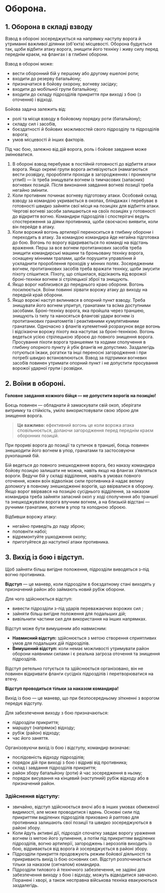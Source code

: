 # Оборона.

## 1. Оборона в складі взводу

Взвод в обороні зосереджується на напрямку наступу ворога й утриманні важливої ділянки (об'єкта) місцевості. Оборона будується так, щоби  відбити атаку ворога, знищити його техніку і живу силу перед переднім краєм, на флангах і в глибині оборони.

Взвод в обороні може:

- вести оборонний бій у першому або другому ешелоні роти;
- входити до резерву батальйону;
- призначатися в бойову охорону, вогневу засідку;
- входити до мобільної групи батальйону;
- входити до складу підрозділів прикриття при виході з бою (з оточення) і відході.

Бойова задача залежить від:
- ролі та місця взводу в бойовому порядку роти (батальйону); 
- складу сил і засобів, 
- боєздатності й бойових можливостей свого підрозділу та підрозділів ворога; 
- умов місцевості й інших факторів.

Під час бою, залежно від дій ворога, роль і бойове завдання може змінюватися.

1. В обороні взвод перебуває в постійній готовності до відбиття атаки ворога.
Якщо окремі групи ворога активізуються (намагаються вести розвідку, проробляти проходи в загородженнях і проникнути углиб) — їх треба знищувати вогнем із тимчасових (запасних) вогневих позицій. Після виконання завдання вогневі позиції треба негайно змінити. 
1. Коли противник починає вогневу підготовку атаки. 
Особовий склад взводу за командою укривається в окопах, бліндажах і перебуває в готовності швидко зайняти свої місця на позиціях для відбиття атаки. Чергові вогневі засоби залишаються на своїх позиціях у готовності до відкриття вогню. Командири підрозділів і спостерігачі ведуть спостереження за діями противника, щоби  своєчасно виявити, коли він перейде в атаку.
1. Коли ворожий вогонь артилерії переноситься в глибину оборони і переходить в атаку.
За командою командира йде негайна підготовка до бою. Вогонь по ворогу відкривається по команді на відстань враження. Перш за все вогнем протитанкових засобів треба знищити командирські машини та  броньовану техніку ворога, оснащену мінними тралами, щоби порушити управління й ускладнити пророблення проходів у мінних полях.
Зосередженим вогнем, протитанкових засобів треба вражати техніку, щоби змусити піхоту спішитися. Піхоту, що спішилася, відсікають від ворожої броні-техніки вогнем зі стрілецької зброї та знищують.
1. Якщо ворог наблизився до переднього краю оборони.
Вогонь посилюється. Воїни повинні зірвати ворожу атаку до виходу на передній край оборони.
1. Якщо ворожі наступ вклинився в опорний пункт взводу.
Треба знищувати його вогнем упритул, гранатами та всіма доступними засобами. Броні-техніку ворога, яка пройшла через траншею, знищують із тилу та наносяться флангові удари вогнем із протитанкових гранатометів і реактивними кумулятивними гранатами. Одночасно з флангів кулеметний розрахунок веде вогонь ї відсікаючи ворожу піхоту яка наступає за броні-технікою. Вогонь ведеться усією стрілецькою зброєю до повного знищення ворога.
Просування піхоти ворога траншеями та ходами сполучення в глибину опорного пункту й убік флангів не допустимо. Заздалегідь готуються їжаки, рогатки та інші переносні загородження і при потребі швидко встановлюються. 
Взвод за підтримки вогневих засобів повинен утримати опорний пункт і не допустити просування ворожої ударної групи і розвідки.

## 2. Воїни в обороні.

**Головне завдання кожного бійця — не допустити ворогів на позицію!** 

Боєць повинен — обладнати й замаскувати свій окоп, зберігати витримку та стійкість, уміло використовувати свою зброю для знищення ворога. 

>**Це важливо:** ефективний вогонь це коли ворожа атака сповільнюється, долаючи загородження перед переднім краєм оборонних позицій.

При прориві ворога до позиції та сутичок в траншеї, боєць повинен знешкодити його вогнем в упор, гранатами та застосовуючи рукопашний бій.

Бій ведеться до повного знешкодження ворога, без наказу командира бойову позицію залишати не можна, навіть якщо на флангах з’являться вороги. Ведучи бій у складі відділення, навіть в умовах повного оточення, кожен воїн відволікає сили противника й надає велику допомогу в повному знешкодженні ворогів, що ввірвалися в оборону. 
Якщо ворог ввірвався на позицію сусіднього відділення, за наказом командира треба зайняти запасний окоп у ході сполучення або траншеї та знешкоджувати ворога влучним вогнем, а на близькій відстані — ручними гранатами, вогнем в упор та холодною зброєю.

Відбивши ворожу атаку:

- негайно приведіть до ладу зброю; 
- поповніти набої; 
- відремонтуйте ушкодження окопу; 
- приготуйтеся до наступної атаки противника. 

## 3. Вихід із бою і відступ.

Щоб зайняти більш вигідне положення, підрозділи виводяться з-під вогню противника. 

**Відступ** — це маневр, коли підрозділи в боєздатному стані виходять у призначений район або займають новий рубіж оборони. 

Для чого здійснюється  відступ: 

- вивести підрозділи з-під ударів переважаючих ворожих сил ; 
- зайняти більш вигідне положення для подальших дій;
- вивільнити частини сил для використання на інших напрямках. 

Відступ може бути вимушеним або навмисним: 

- **Навмисний відступ:** здійснюється з метою створення сприятливих умов для подальших дій підрозділів. 
- **Вимушений відступ:** коли немає можливості утримувати район оборони наявними силами і є реальна загроза оточення та знищення підрозділів. 

Відступ ретельно готується та здійснюється організовано, він не повинен відкривати фланги сусідніх підрозділів і перетворюватися на втечу. 

**Відступ проводиться тільки за наказом командира!**

Вихід із бою  — це маневр, що при безпосередньому зіткненні з ворогом передує відступу. 

Для забезпечення виходу з бою призначаються:

- підрозділи прикриття; 
- маршрут (напрямок) відходу; 
- рубіж (район) відходу; 
- час його заняття. 

Організовуючи вихід із бою і відступу, командир визначає: 

- послідовність відходу підрозділів; 
- порядок дій при виході з бою і відриві від противника; 
- склад і завдання підрозділів прикриття; 
- район збору батальйону (роти) й час зосередження в ньому; 
- порядок висування на кінцевий (наступний) рубіж відходу або в призначений район. 

### Здійснення відступу: 

- звичайно, відступ здійснюється вночі або в інших умовах обмеженої видимості, але може проводитися і вдень. Основні сили під прикриттям виділених підрозділів приховано й раптово для противника залишають свої позиції та швидко зосереджуються в районі збору. 
- Коли йдуть активні дії, підрозділ спочатку завдає ворогу ураження вогнем із метою його зупинення, а потім під прикриттям виділених підрозділів, вогню артилерії, загороджень і аерозолів виходить із бою, відривається від ворога й зосереджується в районі збору. 
- Підрозділи прикриття продовжують режим бойової діяльності та прикривають вихід із бою основних сил. Відступ розпочинається тільки за наказом (сигналом) командира. 
- Підрозділи тилового й технічного забезпечення, не задіяні для забезпечення виходу з бою і відходу, можуть відводитися завчасно. Поранені і хворі, а також несправна військова техніка евакуюються заздалегідь.
